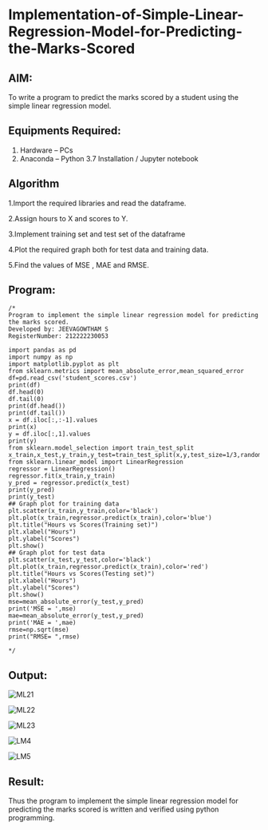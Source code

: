 # Implementation-of-Simple-Linear-Regression-Model-for-Predicting-the-Marks-Scored

## AIM:
To write a program to predict the marks scored by a student using the simple linear regression model.

## Equipments Required:
1. Hardware – PCs
2. Anaconda – Python 3.7 Installation / Jupyter notebook

## Algorithm
1.Import the required libraries and read the dataframe.

2.Assign hours to X and scores to Y.

3.Implement training set and test set of the dataframe

4.Plot the required graph both for test data and training data.

5.Find the values of MSE , MAE and RMSE.

## Program:
```
/*
Program to implement the simple linear regression model for predicting the marks scored.
Developed by: JEEVAGOWTHAM S
RegisterNumber: 212222230053

import pandas as pd
import numpy as np
import matplotlib.pyplot as plt
from sklearn.metrics import mean_absolute_error,mean_squared_error
df=pd.read_csv('student_scores.csv')
print(df)
df.head(0)
df.tail(0)
print(df.head())
print(df.tail())
x = df.iloc[:,:-1].values
print(x)
y = df.iloc[:,1].values
print(y)
from sklearn.model_selection import train_test_split
x_train,x_test,y_train,y_test=train_test_split(x,y,test_size=1/3,random_state=0)
from sklearn.linear_model import LinearRegression
regressor = LinearRegression()
regressor.fit(x_train,y_train)
y_pred = regressor.predict(x_test)
print(y_pred)
print(y_test)
## Graph plot for training data
plt.scatter(x_train,y_train,color='black')
plt.plot(x_train,regressor.predict(x_train),color='blue')
plt.title("Hours vs Scores(Training set)")
plt.xlabel("Hours")
plt.ylabel("Scores")
plt.show()
## Graph plot for test data
plt.scatter(x_test,y_test,color='black')
plt.plot(x_train,regressor.predict(x_train),color='red')
plt.title("Hours vs Scores(Testing set)")
plt.xlabel("Hours")
plt.ylabel("Scores")
plt.show()
mse=mean_absolute_error(y_test,y_pred)
print('MSE = ',mse)
mae=mean_absolute_error(y_test,y_pred)
print('MAE = ',mae)
rmse=np.sqrt(mse)
print("RMSE= ",rmse)

*/
```

## Output:
![ML21](https://github.com/JeevaGowtham-S/Implementation-of-Simple-Linear-Regression-Model-for-Predicting-the-Marks-Scored/assets/118042624/d6517ddd-06b4-42d2-b38f-ae9c08b03189)

![ML22](https://github.com/JeevaGowtham-S/Implementation-of-Simple-Linear-Regression-Model-for-Predicting-the-Marks-Scored/assets/118042624/cec0de3e-975d-4347-a1f8-26ca520e391e)

![ML23](https://github.com/JeevaGowtham-S/Implementation-of-Simple-Linear-Regression-Model-for-Predicting-the-Marks-Scored/assets/118042624/a6291ca1-ef40-407e-8e6f-0c10ab748c91)

![LM4](https://github.com/JeevaGowtham-S/Implementation-of-Simple-Linear-Regression-Model-for-Predicting-the-Marks-Scored/assets/118042624/9f10c1aa-5380-40df-8e72-e40c44e57475)

![LM5](https://github.com/JeevaGowtham-S/Implementation-of-Simple-Linear-Regression-Model-for-Predicting-the-Marks-Scored/assets/118042624/a4cf77dd-2ef0-4b56-bc32-7abf1a95369d)

## Result:
Thus the program to implement the simple linear regression model for predicting the marks scored is written and verified using python programming.
